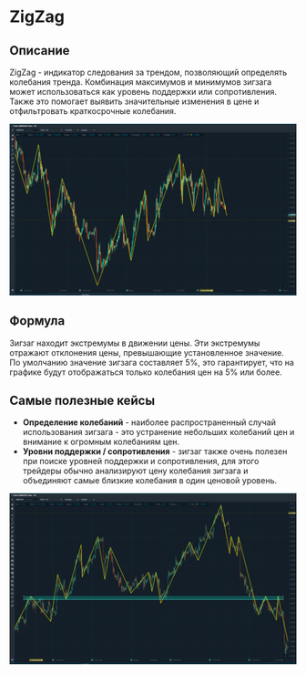 # ZigZag

## Описание

ZigZag - индикатор следования за трендом, позволяющий определять колебания тренда. Комбинация максимумов и минимумов зигзага может использоваться как уровень поддержки или сопротивления. Также это помогает выявить значительные изменения в цене и отфильтровать краткосрочные колебания.

![](../../../.gitbook/assets/image%20%289%29.png)

## Формула

Зигзаг находит экстремумы в движении цены. Эти экстремумы отражают отклонения цены, превышающие установленное значение. По умолчанию значение зигзага составляет 5%, это гарантирует, что на графике будут отображаться только колебания цен на 5% или более.

## Самые полезные кейсы

* **Определение колебаний** - наиболее распространенный случай использования зигзага - это устранение небольших колебаний цен и внимание к огромным колебаниям цен.
* **Уровни поддержки / сопротивления** - зигзаг также очень полезен при поиске уровней поддержки и сопротивления, для этого трейдеры обычно анализируют цену колебания зигзага и объединяют самые близкие колебания в один ценовой уровень.

![](../../../.gitbook/assets/image%20%2823%29.png)

